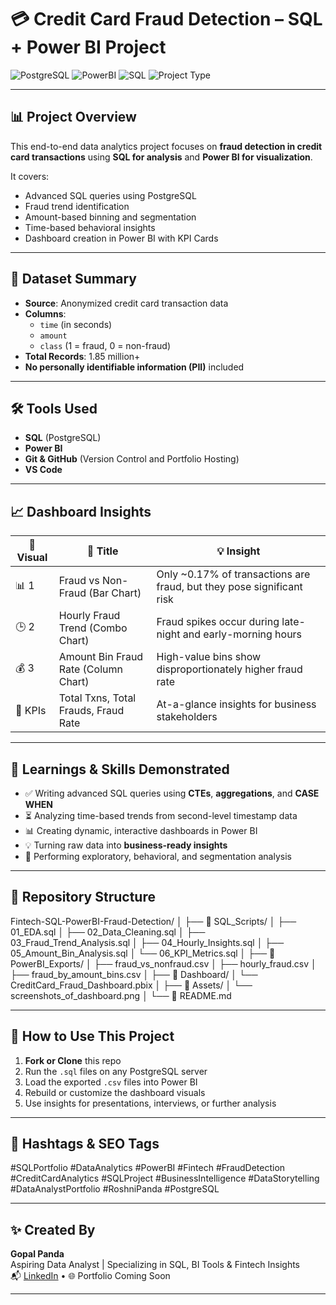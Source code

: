 # 💳 Credit Card Fraud Detection – SQL + Power BI Project

![PostgreSQL](https://img.shields.io/badge/Database-PostgreSQL-blue)
![PowerBI](https://img.shields.io/badge/Visualization-PowerBI-yellow)
![SQL](https://img.shields.io/badge/Language-SQL-green)
![Project Type](https://img.shields.io/badge/Project-Type_Fintech-orange)

---

## 📊 Project Overview

This end-to-end data analytics project focuses on **fraud detection in credit card transactions** using **SQL for analysis** and **Power BI for visualization**.

It covers:
- Advanced SQL queries using PostgreSQL
- Fraud trend identification
- Amount-based binning and segmentation
- Time-based behavioral insights
- Dashboard creation in Power BI with KPI Cards

---

## 🧾 Dataset Summary

- **Source**: Anonymized credit card transaction data
- **Columns**: 
  - `time` (in seconds)
  - `amount`
  - `class` (1 = fraud, 0 = non-fraud)
- **Total Records**: 1.85 million+
- **No personally identifiable information (PII)** included

---

## 🛠️ Tools Used

- **SQL** (PostgreSQL)
- **Power BI**
- **Git & GitHub** (Version Control and Portfolio Hosting)
- **VS Code**

---

## 📈 Dashboard Insights

| 🔢 Visual | 📌 Title                               | 💡 Insight                                                                 |
|----------|----------------------------------------|---------------------------------------------------------------------------|
| 📊 1     | Fraud vs Non-Fraud (Bar Chart)         | Only ~0.17% of transactions are fraud, but they pose significant risk     |
| 🕒 2     | Hourly Fraud Trend (Combo Chart)        | Fraud spikes occur during late-night and early-morning hours              |
| 💰 3     | Amount Bin Fraud Rate (Column Chart)    | High-value bins show disproportionately higher fraud rate                 |
| 📌 KPIs | Total Txns, Total Frauds, Fraud Rate    | At-a-glance insights for business stakeholders                           |

---

## 📘 Learnings & Skills Demonstrated

- ✅ Writing advanced SQL queries using **CTEs**, **aggregations**, and **CASE WHEN**
- ⏳ Analyzing time-based trends from second-level timestamp data
- 📊 Creating dynamic, interactive dashboards in Power BI
- 💡 Turning raw data into **business-ready insights**
- 🧠 Performing exploratory, behavioral, and segmentation analysis

---

## 📂 Repository Structure

Fintech-SQL-PowerBI-Fraud-Detection/
│
├── 📁 SQL_Scripts/
│ ├── 01_EDA.sql
│ ├── 02_Data_Cleaning.sql
│ ├── 03_Fraud_Trend_Analysis.sql
│ ├── 04_Hourly_Insights.sql
│ ├── 05_Amount_Bin_Analysis.sql
│ └── 06_KPI_Metrics.sql
│
├── 📁 PowerBI_Exports/
│ ├── fraud_vs_nonfraud.csv
│ ├── hourly_fraud.csv
│ ├── fraud_by_amount_bins.csv
│
├── 📁 Dashboard/
│ └── CreditCard_Fraud_Dashboard.pbix
│
├── 📁 Assets/
│ └── screenshots_of_dashboard.png
│
└── 📄 README.md



---

## 🚀 How to Use This Project

1. **Fork or Clone** this repo
2. Run the `.sql` files on any PostgreSQL server
3. Load the exported `.csv` files into Power BI
4. Rebuild or customize the dashboard visuals
5. Use insights for presentations, interviews, or further analysis

---

## 🔖 Hashtags & SEO Tags

#SQLPortfolio #DataAnalytics #PowerBI #Fintech #FraudDetection  
#CreditCardAnalytics #SQLProject #BusinessIntelligence #DataStorytelling  
#DataAnalystPortfolio #RoshniPanda #PostgreSQL

---

## ✨ Created By

**Gopal Panda**  
Aspiring Data Analyst | Specializing in SQL, BI Tools & Fintech Insights  
📬 [LinkedIn](https://www.linkedin.com/in/gopal-panda-5141b2316/) • 🌐 Portfolio Coming Soon

---

